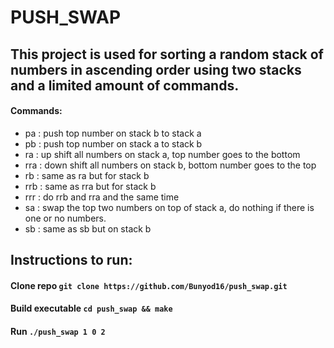# PUSH_SWAP

## This project is used for sorting a random stack of numbers in ascending order using two stacks and a limited amount of commands.

#### Commands:  

- pa : push top number on stack b to stack a
- pb : push top number on stack a to stack b
- ra : up shift all numbers on stack a, top number goes to the bottom
- rra : down shift all numbers on stack b, bottom number goes to the top
- rb : same as ra but for stack b
- rrb : same as rra but for stack b
- rrr : do rrb and rra and the same time
- sa : swap the top two numbers on top of stack a, do nothing if there is one or no numbers.
- sb : same as sb but on stack b

## Instructions to run:
#### Clone repo       ``git clone https://github.com/Bunyod16/push_swap.git``
#### Build executable ``cd push_swap && make``
#### Run              ``./push_swap 1 0 2``

